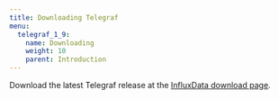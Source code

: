 ```yaml
---
title: Downloading Telegraf
menu:
  telegraf_1_9:
    name: Downloading
    weight: 10
    parent: Introduction
---
```




Download the latest Telegraf release at the [InfluxData download page](https://portal.influxdata.com/downloads).
